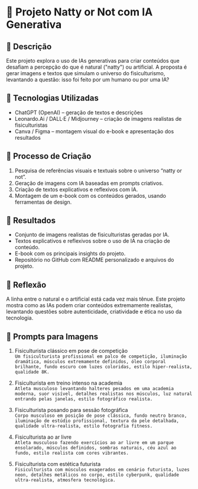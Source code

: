 # 💪 Projeto Natty or Not com IA Generativa

## 📒 Descrição
Este projeto explora o uso de IAs generativas para criar conteúdos que desafiam a percepção do que é natural ("natty") ou artificial. A proposta é gerar imagens e textos que simulam o universo do fisiculturismo, levantando a questão: isso foi feito por um humano ou por uma IA?

## 🤖 Tecnologias Utilizadas
- ChatGPT (OpenAI) – geração de textos e descrições
- Leonardo.Ai / DALL·E / Midjourney – criação de imagens realistas de fisiculturistas
- Canva / Figma – montagem visual do e-book e apresentação dos resultados

## 🧐 Processo de Criação
1. Pesquisa de referências visuais e textuais sobre o universo “natty or not”.
2. Geração de imagens com IA baseadas em prompts criativos.
3. Criação de textos explicativos e reflexivos com IA.
4. Montagem de um e-book com os conteúdos gerados, usando ferramentas de design.

## 🚀 Resultados
- Conjunto de imagens realistas de fisiculturistas geradas por IA.
- Textos explicativos e reflexivos sobre o uso de IA na criação de conteúdo.
- E-book com os principais insights do projeto.
- Repositório no GitHub com README personalizado e arquivos do projeto.

## 💭 Reflexão
A linha entre o natural e o artificial está cada vez mais tênue. Este projeto mostra como as IAs podem criar conteúdos extremamente realistas, levantando questões sobre autenticidade, criatividade e ética no uso da tecnologia.

## 🎨 Prompts para Imagens
1. Fisiculturista clássico em pose de competição  
   `Um fisiculturista profissional em palco de competição, iluminação dramática, músculos extremamente definidos, óleo corporal brilhante, fundo escuro com luzes coloridas, estilo hiper-realista, qualidade 8K.`

2. Fisiculturista em treino intenso na academia  
   `Atleta musculoso levantando halteres pesados em uma academia moderna, suor visível, detalhes realistas nos músculos, luz natural entrando pelas janelas, estilo fotográfico realista.`

3. Fisiculturista posando para sessão fotográfica  
   `Corpo musculoso em posição de pose clássica, fundo neutro branco, iluminação de estúdio profissional, textura da pele detalhada, qualidade ultra-realista, estilo fotografia fitness.`

4. Fisiculturista ao ar livre  
   `Atleta musculoso fazendo exercícios ao ar livre em um parque ensolarado, músculos definidos, sombras naturais, céu azul ao fundo, estilo realista com cores vibrantes.`

5. Fisiculturista com estética futurista  
   `Fisiculturista com músculos exagerados em cenário futurista, luzes neon, detalhes metálicos no corpo, estilo cyberpunk, qualidade ultra-realista, atmosfera tecnológica.`

